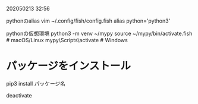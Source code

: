 202050213 32:56

pythonのalias
vim ~/.config/fish/config.fish
alias python='python3'

pythonの仮想環境
python3 -m venv ~/mypy
source ~/mypy/bin/activate.fish # macOS/Linux
mypy\Scripts\activate     # Windows

# パッケージをインストール
pip3 install パッケージ名

deactivate
